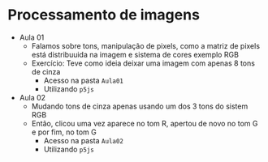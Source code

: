 # Processamento de imagens

- Aula 01
    - Falamos sobre tons, manipulação de pixels, como a matriz de pixels está distribuuida na imagem e sistema de cores exemplo RGB
    - Exercício: Teve como ideia deixar uma imagem com apenas 8 tons de cinza 
        - Acesso na pasta `Aula01`
        - Utilizando `p5js`
- Aula 02 
    - Mudando tons de cinza apenas usando um dos 3 tons do sistem RGB 
    - Então, clicou uma vez aparece no tom R, apertou de novo no tom G e por fim, no tom G
        - Acesso na pasta `Aula02`
        - Utilizando `p5js`